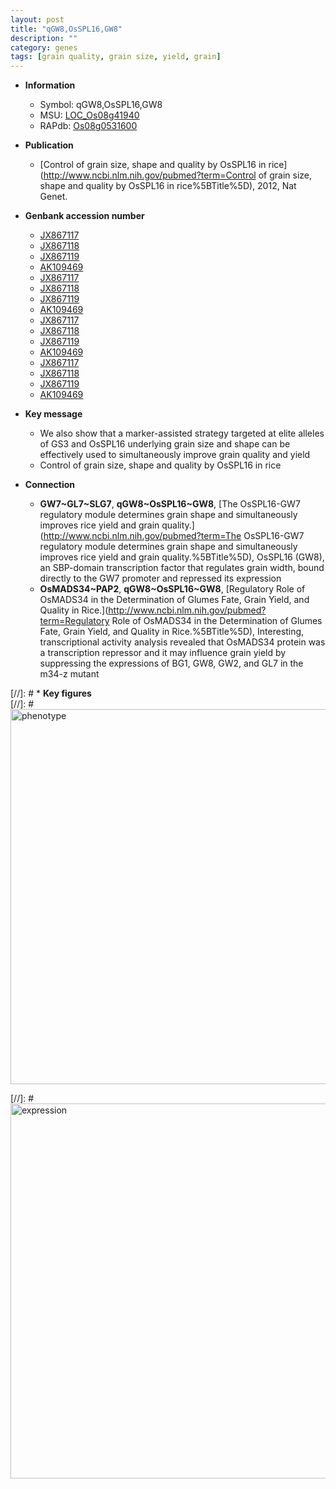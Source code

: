 ```yaml
---
layout: post
title: "qGW8,OsSPL16,GW8"
description: ""
category: genes
tags: [grain quality, grain size, yield, grain]
---
```


* **Information**  
    + Symbol: qGW8,OsSPL16,GW8  
    + MSU: [LOC_Os08g41940](http://rice.plantbiology.msu.edu/cgi-bin/ORF_infopage.cgi?orf=LOC_Os08g41940)  
    + RAPdb: [Os08g0531600](http://rapdb.dna.affrc.go.jp/viewer/gbrowse_details/irgsp1?name=Os08g0531600)  

* **Publication**  
    + [Control of grain size, shape and quality by OsSPL16 in rice](http://www.ncbi.nlm.nih.gov/pubmed?term=Control of grain size, shape and quality by OsSPL16 in rice%5BTitle%5D), 2012, Nat Genet.

* **Genbank accession number**  
    + [JX867117](http://www.ncbi.nlm.nih.gov/nuccore/JX867117)
    + [JX867118](http://www.ncbi.nlm.nih.gov/nuccore/JX867118)
    + [JX867119](http://www.ncbi.nlm.nih.gov/nuccore/JX867119)
    + [AK109469](http://www.ncbi.nlm.nih.gov/nuccore/AK109469)
    + [JX867117](http://www.ncbi.nlm.nih.gov/nuccore/JX867117)
    + [JX867118](http://www.ncbi.nlm.nih.gov/nuccore/JX867118)
    + [JX867119](http://www.ncbi.nlm.nih.gov/nuccore/JX867119)
    + [AK109469](http://www.ncbi.nlm.nih.gov/nuccore/AK109469)
    + [JX867117](http://www.ncbi.nlm.nih.gov/nuccore/JX867117)
    + [JX867118](http://www.ncbi.nlm.nih.gov/nuccore/JX867118)
    + [JX867119](http://www.ncbi.nlm.nih.gov/nuccore/JX867119)
    + [AK109469](http://www.ncbi.nlm.nih.gov/nuccore/AK109469)
    + [JX867117](http://www.ncbi.nlm.nih.gov/nuccore/JX867117)
    + [JX867118](http://www.ncbi.nlm.nih.gov/nuccore/JX867118)
    + [JX867119](http://www.ncbi.nlm.nih.gov/nuccore/JX867119)
    + [AK109469](http://www.ncbi.nlm.nih.gov/nuccore/AK109469)

* **Key message**  
    + We also show that a marker-assisted strategy targeted at elite alleles of GS3 and OsSPL16 underlying grain size and shape can be effectively used to simultaneously improve grain quality and yield
    + Control of grain size, shape and quality by OsSPL16 in rice

* **Connection**  
    + __GW7~GL7~SLG7__, __qGW8~OsSPL16~GW8__, [The OsSPL16-GW7 regulatory module determines grain shape and simultaneously improves rice yield and grain quality.](http://www.ncbi.nlm.nih.gov/pubmed?term=The OsSPL16-GW7 regulatory module determines grain shape and simultaneously improves rice yield and grain quality.%5BTitle%5D), OsSPL16 (GW8), an SBP-domain transcription factor that regulates grain width, bound directly to the GW7 promoter and repressed its expression
    + __OsMADS34~PAP2__, __qGW8~OsSPL16~GW8__, [Regulatory Role of OsMADS34 in the Determination of Glumes Fate, Grain Yield, and Quality in Rice.](http://www.ncbi.nlm.nih.gov/pubmed?term=Regulatory Role of OsMADS34 in the Determination of Glumes Fate, Grain Yield, and Quality in Rice.%5BTitle%5D), Interesting, transcriptional activity analysis revealed that OsMADS34 protein was a transcription repressor and it may influence grain yield by suppressing the expressions of BG1, GW8, GW2, and GL7 in the m34-z mutant

[//]: # * **Key figures**  
[//]: # <img src="http://funRiceGenes.github.io/images/GW8.pheno.png" alt="phenotype"  style="width: 600px;"/>

[//]: # <img src="http://funRiceGenes.github.io/images/GW8.exp.png" alt="expression"  style="width: 600px;"/>



